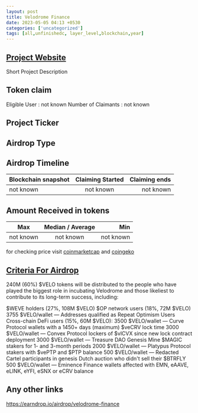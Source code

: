```yaml
---
layout: post
title: Velodrome Finance
date: 2023-05-05 04:13 +0530
categories: ['uncategorized']
tags: [all,unfinishedc, layer_level,blockchain,year] 
---
```





## [Project Website](https://app.velodrome.finance/)

 Short Project Description

## Token claim

Eligible User : not known
Number of Claimants : not known

## Project Ticker

## Airdrop Type

## Airdrop Timeline

| Blockchain snapshot     | Claiming Started           | Claiming ends    |
| ----------------------- |:--------------------------:| ----------------:|
|       not known         |        not known           |   not known      |

## Amount Received in tokens  

| Max        |    Median / Average  |       Min    |
| ---------- |:--------------------:| ------------:|
| not known  |     not known        |  not known   |

for checking price visit [coinmarketcap](https://coinmarketcap.com/currencies/) and [coingeko](https://www.coingecko.com/en/coins/)

## [Criteria For Airdrop](https://docs.velodrome.finance/tokenomics)

240M (60%) $VELO tokens will be distributed to the people who have played the biggest role in incubating Velodrome and those likeliest to contribute to its long-term success, including:

$WEVE holders (27%, 108M $VELO)
$OP network users (18%, 72M $VELO)
3755 $VELO/wallet — Addresses qualified as Repeat Optimism Users
Cross-chain DeFi users (15%, 60M $VELO):
3500 $VELO/wallet — Curve Protocol wallets with a 1450+ days (maximum) $veCRV lock time
3000 $VELO/wallet — Convex Protocol lockers of $vlCVX since new lock contract deployment
3000 $VELO/wallet — Treasure DAO Genesis Mine $MAGIC stakers for 1- and 3-month periods
2000 $VELO/wallet — Platypus Protocol stakers with $vePTP and $PTP balance
500 $VELO/wallet — Redacted Cartel participants in genesis Dutch auction who didn't sell their $BTRFLY
500 $VELO/wallet — Eminence Finance wallets affected with EMN, eAAVE, eLINK, eYFI, eSNX or eCRV balance

## Any other links

<https://earndrop.io/airdrop/velodrome-finance>
